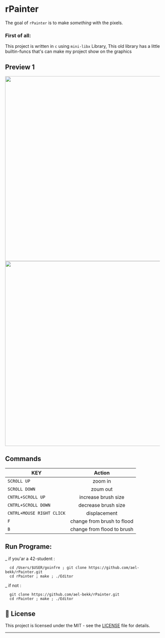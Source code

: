 # rPainter

The goal of ``rPainter`` is to make *something* with the pixels.

### First of all:

This project is written in ``c`` using ``mini-libx`` Library, 
This old library has a little builtin-funcs that's can make my project show on the graphics

## Preview 1
<img src="https://github.com/ael-bekk/rPainter/blob/main/.head/1.png" width=800 height=600/>
<img src="https://github.com/ael-bekk/rPainter/blob/main/.head/2.png" width=800 height=600/>

## Commands

| KEY           | Action        |
| ------------- |:-------------:|
| `SCROLL UP`         | zoom in     |
| `SCROLL DOWN`   | zoum out         |
| `CNTRL+SCROLL UP`         | increase brush size |
| `CNTRL+SCROLL DOWN`         | decrease brush size |
| `CNTRL+MOUSE RIGHT CLICK`           | displacement     |
| `F`           | change from brush to flood    |
| `B`           | change from flood to brush    |

## Run Programe:

_ if you'ar a 42-student :

```
  cd /Users/$USER/goinfre ; git clone https://github.com/ael-bekk/rPainter.git
  cd rPainter ; make ; ./Editor
```

_ if not :

```
  git clone https://github.com/ael-bekk/rPainter.git
  cd rPainter ; make ; ./Editor
```

## 📝 License

This project is licensed under the MIT - see the [LICENSE](LICENSE) file for details.

---
